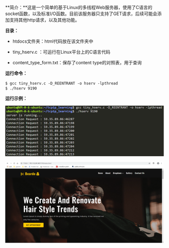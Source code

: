 **简介：**这是一个简单的基于Linux的多线程Web服务器，使用了C语言的socket函数，以及标准I/O函数。目前该服务器只支持了GET请求，后续可能会添加支持其他http请求，以及其他功能。



**目录：**

* htdocs文件夹：html代码放在该文件夹中

* tiny_hserv.c   ：可运行在Linux平台上的C语言代码
* content_type_form.txt：保存了content type的对照表，用于查询



**运行命令：**

```
$ gcc tiny_hserv.c -D_REENTRANT -o hserv -lpthread
$ ./hserv 9190
```



**运行示例：**

![示例图片1](示例图片1.png)

![示例图片2](示例图片2.png)

